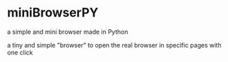 # miniBrowserPY
a simple and mini browser made in Python

a tiny and simple "browser" to open the real browser in specific pages with one click
